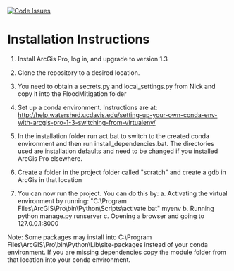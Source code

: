 [![Code Issues](https://www.quantifiedcode.com/api/v1/project/0ea3164cfdde464d89f2dba4fc5fa27b/badge.svg)](https://www.quantifiedcode.com/app/project/0ea3164cfdde464d89f2dba4fc5fa27b)

Installation Instructions
=======================================================

1. Install ArcGis Pro, log in, and upgrade to version 1.3

2. Clone the repository to a desired location.

4. You need to obtain a secrets.py and local_settings.py from Nick and copy it into the FloodMitigation folder

5. Set up a conda environment. Instructions are at: http://help.watershed.ucdavis.edu/setting-up-your-own-conda-env-with-arcgis-pro-1-3-switching-from-virtualenv/

6. In the installation folder run act.bat to switch to the created conda environment and then run install_dependencies.bat. The directories used are installation defaults and need to be changed if you installed ArcGis Pro elsewhere.

7. Create a folder in the project folder called "scratch" and create a gdb in ArcGis in that location

8. You can now run the project. You can do this by:
a. Activating the virtual environment by running: "C:\Program Files\ArcGIS\Pro\bin\Python\Scripts\activate.bat" myenv
b. Running python manage.py runserver
c. Opening a browser and going to 127.0.0.1:8000

Note: Some packages may install into C:\Program Files\ArcGIS\Pro\bin\Python\Lib\site-packages instead of your conda environment. If you are missing dependencies copy the module folder from that location into your conda environment.
